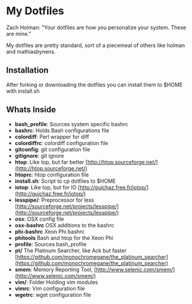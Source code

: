 # My Dotfiles

Zach Holman: "Your dotfiles are how you personalize your system. These are mine."

My dotfiles are pretty standard, sort of a piecemeal of others like holman and mathiasbynens.

## Installation

After forking or downloading the dotfiles you can install them to $HOME with install.sh 

## Whats Inside

- **bash_profile**: Sources system specific bashrc
- **bashrc**:  Holds Bash configurations file
- **colordiff**: Perl wrapper for diff 
- **colordiffrc**: colordiff configuration file
- **gitconfig**: git configuration file
- **gitignore**: git ignore
- **htop**: Like top, but far better [http://htop.sourceforge.net/](http://htop.sourceforge.net/)
- **htoprc**: htop configuration file
- **install.sh**: Script to cp dotfiles to $HOME
- **iotop**: Like top, but for IO [http://guichaz.free.fr/iotop/](http://guichaz.free.fr/iotop/)
- **lesspipe/**: Preprocessor for less [http://sourceforge.net/projects/lesspipe/](http://sourceforge.net/projects/lesspipe/)
- **osx**: OSX config file
- **osx-bashrc** OSX additions to the bashrc
- **phi-bashrc** Xeon Phi bashrc
- **phitools** Bash and htop for the Xeon Phi
- **profile**: Sources bash_profile
- **pt/** The Platinum Searcher, like Ack but faster [https://github.com/monochromegane/the_platinum_searcher](https://github.com/monochromegane/the_platinum_searcher)
- **smem**:  Memory Reporting Tool, [http://www.selenic.com/smem/](http://www.selenic.com/smem/)
- **vim/**: Folder Holding vim modules
- **vimrc**: Vim configuration file
- **wgetrc**: wget configuration file
